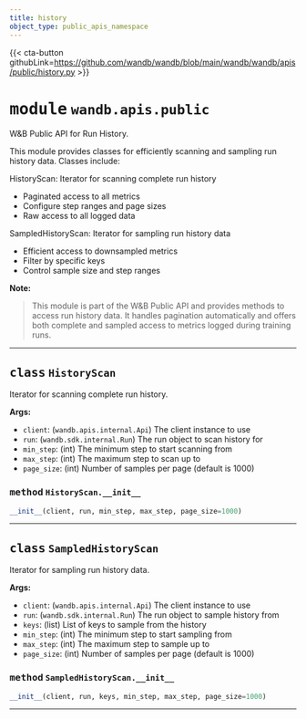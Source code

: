 ```yaml
---
title: history
object_type: public_apis_namespace
---
```


{{< cta-button githubLink=https://github.com/wandb/wandb/blob/main/wandb/wandb/apis/public/history.py >}}




# <kbd>module</kbd> `wandb.apis.public`
W&B Public API for Run History. 

This module provides classes for efficiently scanning and sampling run history data. Classes include: 



HistoryScan: Iterator for scanning complete run history 
- Paginated access to all metrics 
- Configure step ranges and page sizes 
- Raw access to all logged data 

SampledHistoryScan: Iterator for sampling run history data 
- Efficient access to downsampled metrics 
- Filter by specific keys 
- Control sample size and step ranges 



**Note:**

> This module is part of the W&B Public API and provides methods to access run history data. It handles pagination automatically and offers both complete and sampled access to metrics logged during training runs. 



---

## <kbd>class</kbd> `HistoryScan`
Iterator for scanning complete run history. 



**Args:**
 
 - `client`:  (`wandb.apis.internal.Api`) The client instance to use 
 - `run`:  (`wandb.sdk.internal.Run`) The run object to scan history for 
 - `min_step`:  (int) The minimum step to start scanning from 
 - `max_step`:  (int) The maximum step to scan up to 
 - `page_size`:  (int) Number of samples per page (default is 1000) 

### <kbd>method</kbd> `HistoryScan.__init__`

```python
__init__(client, run, min_step, max_step, page_size=1000)
```








---


## <kbd>class</kbd> `SampledHistoryScan`
Iterator for sampling run history data. 



**Args:**
 
 - `client`:  (`wandb.apis.internal.Api`) The client instance to use 
 - `run`:  (`wandb.sdk.internal.Run`) The run object to sample history from 
 - `keys`:  (list) List of keys to sample from the history 
 - `min_step`:  (int) The minimum step to start sampling from 
 - `max_step`:  (int) The maximum step to sample up to 
 - `page_size`:  (int) Number of samples per page (default is 1000) 

### <kbd>method</kbd> `SampledHistoryScan.__init__`

```python
__init__(client, run, keys, min_step, max_step, page_size=1000)
```








---

